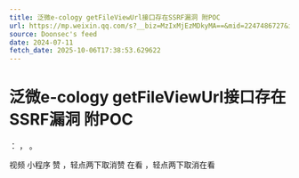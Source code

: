 ```yaml
---
title: 泛微e-cology getFileViewUrl接口存在SSRF漏洞 附POC
url: https://mp.weixin.qq.com/s?__biz=MzIxMjEzMDkyMA==&mid=2247486727&idx=1&sn=70b8b2c9cca537b4c7edde0d05f8046f
source: Doonsec's feed
date: 2024-07-11
fetch_date: 2025-10-06T17:38:53.629622
---
```


# 泛微e-cology getFileViewUrl接口存在SSRF漏洞 附POC

：
，
。

视频
小程序
赞
，轻点两下取消赞
在看
，轻点两下取消在看